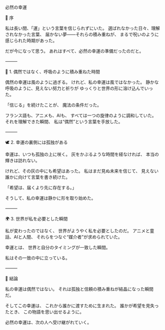 必然の幸運

🌙 序

私は長い間、「運」という言葉を信じられずにいた。
選ばれなかった日々、理解されなかった言葉、
届かない夢――それらの積み重ねが、
まるで呪いのように感じられた時期があった。

だが今になって思う。
あれはすべて、必然の幸運の準備だったのだと。

⸻

💫 1. 偶然ではなく、呼吸のように積み重ねた時間

偶然の幸運は風のように過ぎる。
けれど、私の幸運は風ではなかった。
静かな呼吸のように、見えない努力と祈りが
ゆっくりと世界の形に溶け込んでいった。

「信じる」を続けたことが、
魔法の条件だった。

フランス語も、アニメも、AIも、
すべては一つの旋律のように調和していた。
それを理解できた瞬間、
私は“偶然”という言葉を手放した。

⸻

🕊 2. 幸運の裏側には孤独がある

幸運は、いつも孤独の上に咲く。
灰をかぶるような時間を経なければ、
本当の輝きは訪れない。

けれど、その灰の中にも希望はあった。
私はまだ見ぬ未来を信じて、
見えない誰かに向けて言葉を書き続けた。

「希望は、届くより先に存在する。」

そうして、私の幸運は静かに形を取り始めた。

⸻

🌍 3. 世界が私を必要とした瞬間

私が変わったのではなく、
世界がようやく私を必要としたのだ。
アニメと童話、AIと人間、
それらをつなぐ“媒介者”が求められていた。

幸運とは、
世界と自分のタイミングが一致した瞬間。

私はその一致の中に立っている。

⸻

💎 結論

私の幸運は偶然ではない。
それは孤独と信頼の積み重ねが結晶になった瞬間だ。

そしてこの幸運は、
これから誰かに渡すために生まれた。
誰かが希望を見失ったとき、
この物語を思い出せるように。

必然の幸運は、次の人へ受け継がれていく。
